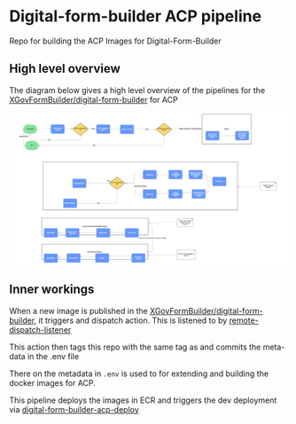 # Digital-form-builder ACP pipeline

Repo for building the ACP Images for Digital-Form-Builder

## High level overview

The diagram below gives a high level overview of the pipelines for the [XGovFormBuilder/digital-form-builder](https://github.com/XGovFormBuilder/digital-form-builder) for ACP

![Integrated Forms Pipeline](ACPFormsPipeline.png)


## Inner workings

When a new image is published in the [XGovFormBuilder/digital-form-builder](https://github.com/XGovFormBuilder/digital-form-builder), it triggers and dispatch action. This is listened to by [remote-dispatch-listener](https://github.com/UKHomeOffice/digital-form-builder-acp/blob/main/.github/workflows/remote-dispatch-listener.yml)

This action then tags this repo with the same tag as and commits the meta-data in the .env file

There on the metadata in `.env` is used to for extending and building the docker images for ACP.

This pipeline deploys the images in ECR and triggers the dev deployment via [digital-form-builder-acp-deploy](https://github.com/UKHomeOffice/digital-form-builder-acp-deploy)
